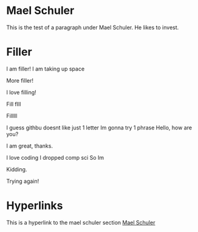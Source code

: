 # Mael Schuler

This is the test of a paragraph under Mael Schuler. He likes to invest.

# Filler

I am filler! I am taking up space

More filler!

I love filling!

Fill
fIll




Filllll

I guess githbu doesnt like just 1 letter
Im gonna try 1 phrase
Hello, how are you?

I am great, thanks.

I love coding
I dropped comp sci
So Im

Kidding.


Trying again!




# Hyperlinks

This is a hyperlink to the mael schuler section [Mael Schuler](#mael-schuler)
